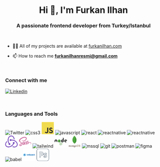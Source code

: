 <h1 align="center">Hi 👋, I'm Furkan Ilhan</h1>

<h3 align="center">A passionate frontend developer from Turkey/Istanbul</h3>
<br/>

- 👨‍💻 All of my projects are available at [furkanilhan.com](furkanilhan.com)

- 📫 How to reach me **furkanilhanresmi@gmail.com**

<br/>

### Connect with me

[<img src="https://raw.githubusercontent.com/rahuldkjain/github-profile-readme-generator/master/src/images/icons/Social/linked-in-alt.svg" height="30" width="40" alt="Linkedin">]((https://www.linkedin.com/in/furkan-ilhan/))

<br/>

### Languages and Tools

<p align="left">
<img src="https://cdn.iconscout.com/icon/free/png-256/free-html-5-1-1175208.png" height="40" width="40" alt="Twitter">
<img src="https://static-00.iconduck.com/assets.00/file-type-css-icon-451x512-eftbqujz.png" alt="css3" width="40" height="40"/> 
<img src="https://raw.githubusercontent.com/devicons/devicon/master/icons/javascript/javascript-original.svg" alt="javascript" width="40" height="40"/>
<img src="https://cdn.iconscout.com/icon/free/png-256/free-typescript-1174965.png?f=webp" alt="javascript" width="40" height="40"/>
<img src="https://reactnative.dev/img/header_logo.svg" alt="react" width="40" height="40"/>
<img src="https://www.datocms-assets.com/98835/1684410508-image-7.png" alt="reactnative" width="40" height="40"/>
<img src="https://ih1.redbubble.net/image.5109115813.3888/st,small,507x507-pad,600x600,f8f8f8.jpg" alt="reactnative" width="40" height="40"/>
<img src="https://raw.githubusercontent.com/devicons/devicon/master/icons/redux/redux-original.svg" alt="redux" width="40" height="40"/>  
<img src="https://raw.githubusercontent.com/devicons/devicon/master/icons/sass/sass-original.svg" alt="sass" width="40" height="40"/> 
<img src="https://www.vectorlogo.zone/logos/tailwindcss/tailwindcss-icon.svg" alt="tailwind" width="40" height="40"/>
<img src="https://raw.githubusercontent.com/devicons/devicon/master/icons/nodejs/nodejs-original-wordmark.svg" alt="nodejs" width="40" height="40"/>
<img src="https://raw.githubusercontent.com/devicons/devicon/master/icons/mongodb/mongodb-original-wordmark.svg" alt="mongodb" width="40" height="40"/>
<img src="https://www.svgrepo.com/show/303229/microsoft-sql-server-logo.svg" alt="mssql" width="40" height="40"/>
<img src="https://www.vectorlogo.zone/logos/git-scm/git-scm-icon.svg" alt="git" width="40" height="40"/>
<img src="https://www.vectorlogo.zone/logos/getpostman/getpostman-icon.svg" alt="postman" width="40" height="40"/>
<img src="https://www.vectorlogo.zone/logos/figma/figma-icon.svg" alt="figma" width="40" height="40"/>
<img src="https://www.vectorlogo.zone/logos/babeljs/babeljs-icon.svg" alt="babel" width="40" height="40"/>
<img src="https://raw.githubusercontent.com/devicons/devicon/d00d0969292a6569d45b06d3f350f463a0107b0d/icons/webpack/webpack-original-wordmark.svg" alt="webpack" width="40" height="40"/>
<img src="https://raw.githubusercontent.com/devicons/devicon/master/icons/photoshop/photoshop-line.svg" alt="photoshop" width="40" height="40"/>
</p>
